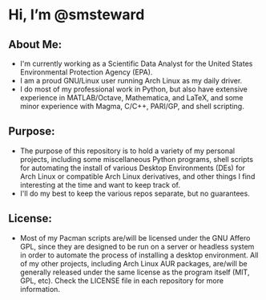# Hi, I’m @smsteward
## About Me:
   - I'm currently working as a Scientific Data Analyst for the United States Environmental Protection Agency (EPA).
   - I am a proud GNU/Linux user running Arch Linux as my daily driver.
   - I do most of my professional work in Python, but also have extensive experience in MATLAB/Octave, Mathematica,
       and LaTeX, and some minor experience with Magma, C/C++, PARI/GP, and shell scripting.

## Purpose:
   - The purpose of this repository is to hold a variety of my personal projects, including some miscellaneous Python programs, 
     shell scripts for automating the install of various Desktop Environments (DEs) for Arch Linux or compatible
     Arch Linux derivatives, and other things I find interesting at the time and want to keep track of.
   - I'll do my best to keep the various repos separate, but no guarantees.

## License:
   - Most of my Pacman scripts are/will be licensed under the GNU Affero GPL, since they are designed to be run on a server or headless system in order to automate the process of installing a desktop environment. All of my other projects, including Arch Linux AUR packages, are/will be generally released under the same license as the program itself (MIT, GPL, etc). Check the LICENSE file in each repository for more information.
